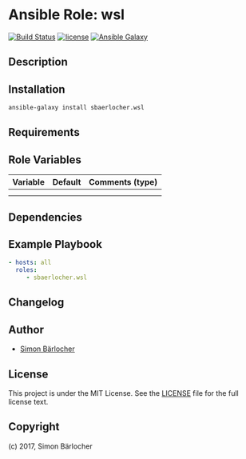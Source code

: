 # Ansible Role: wsl

[![Build Status](https://travis-ci.org/sbaerlocher/ansible.wsl.svg?branch=master)](https://travis-ci.org/sbaerlocher/ansible.wsl) [![license](https://img.shields.io/github/license/mashape/apistatus.svg)](https://sbaerlo.ch/licence) [![Ansible Galaxy](http://img.shields.io/badge/ansible--galaxy-wsl-blue.svg)](https://galaxy.ansible.com/sbaerlocher/wsl)

## Description

## Installation

```bash
ansible-galaxy install sbaerlocher.wsl
```

## Requirements

## Role Variables

| Variable             | Default     | Comments (type)                                   |
| :---                 | :---        | :---                                              |
| | | |
| | | |

## Dependencies

## Example Playbook

```yml
- hosts: all
  roles:
     - sbaerlocher.wsl
```

## Changelog

## Author

* [Simon Bärlocher](https://sbaerlocher.ch)

## License

This project is under the MIT License. See the [LICENSE](https://sbaerlo.ch/licence) file for the full license text.

## Copyright

(c) 2017, Simon Bärlocher